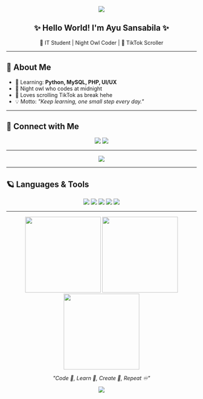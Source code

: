 <!-- Header Banner -->
<p align="center">
  <img src="https://capsule-render.vercel.app/api?type=waving&color=6A0DAD&height=200&section=header&text=Ayu%20Sansabila%20🌌&fontColor=ffffff&fontSize=30&animation=fadeIn&fontAlignY=35"/>
</p>

<h2 align="center">✨ Hello World! I'm Ayu Sansabila ✨</h2>
<p align="center">🌙 IT Student | Night Owl Coder | 📱 TikTok Scroller</p>

---

## 🌌 About Me
- 🌱 Learning: **Python, MySQL, PHP, UI/UX**  
- 🌌 Night owl who codes at midnight  
- 📱 Loves scrolling TikTok as break hehe  
- 💡 Motto: *"Keep learning, one small step every day."*

---

## 🔗 Connect with Me
<p align="center">
  <a href="https://instagram.com/ayusansabilaa"><img src="https://img.shields.io/badge/Instagram-833AB4?style=for-the-badge&logo=instagram&logoColor=white"/></a>
  <a href="mailto:ayusansabila09@gmail.com"><img src="https://img.shields.io/badge/Gmail-D44638?style=for-the-badge&logo=gmail&logoColor=white"/></a>
</p>

---

<p align="center">
  <img src="https://github-readme-streak-stats.herokuapp.com?user=ayusansabila&theme=tokyonight" />
</p>

---


## 🪐 Languages & Tools
<p align="center">
  <img src="https://img.shields.io/badge/Python-6A0DAD?style=for-the-badge&logo=python&logoColor=white"/>
  <img src="https://img.shields.io/badge/MySQL-4B0082?style=for-the-badge&logo=mysql&logoColor=white"/>
  <img src="https://img.shields.io/badge/PHP-9370DB?style=for-the-badge&logo=php&logoColor=white"/>
  <img src="https://img.shields.io/badge/Figma-8A2BE2?style=for-the-badge&logo=figma&logoColor=white"/>
  <img src="https://img.shields.io/badge/Word-6A0DAD?style=for-the-badge&logo=microsoftword&logoColor=white"/>
</p>

---

<p align="center">
  <img src="https://media.giphy.com/media/3o7qE1YN7aBOFPRw8E/giphy.gif" width="200"/>  
  <img src="https://media.giphy.com/media/26tPplGWjN0xLybiU/giphy.gif" width="200"/>  
  <img src="https://media.giphy.com/media/l0MYt5jPR6QX5pnqM/giphy.gif" width="200"/>  
</p>

<p align="center"><em>"Code 🌙, Learn 🌌, Create 🌠, Repeat ♾️"</em></p>

<!-- Footer -->
<p align="center">
  <img src="https://capsule-render.vercel.app/api?type=waving&color=4B0082&height=150&section=footer"/>
</p>
